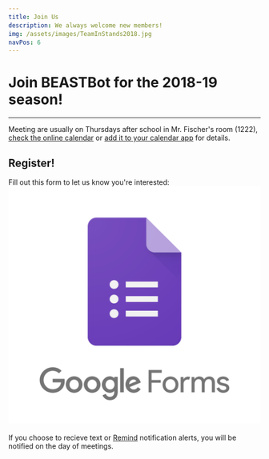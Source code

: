 ```yaml
---
title: Join Us
description: We always welcome new members!
img: /assets/images/TeamInStands2018.jpg
navPos: 6
---
```


# Join BEASTBot for the 2018-19 season!
---
Meeting are usually on Thursdays after school in Mr. Fischer's room (1222), [check the online calendar](../main#calendar) or [add it to your calendar app](https://calendar.google.com/calendar/ical/beastbot2855%40gmail.com/public/basic.ics) for details.

## Register!

Fill out this form to let us know you're interested: [<img src="/assets/images/forms.png" alt="Google Form" class="picture cursor hover-shadow">](https://goo.gl/forms/CNYYBeEVwggcZZvl2)<br/><br/>
If you choose to recieve text or [Remind](https://remind.com) notification alerts, you will be notified on the day of meetings.